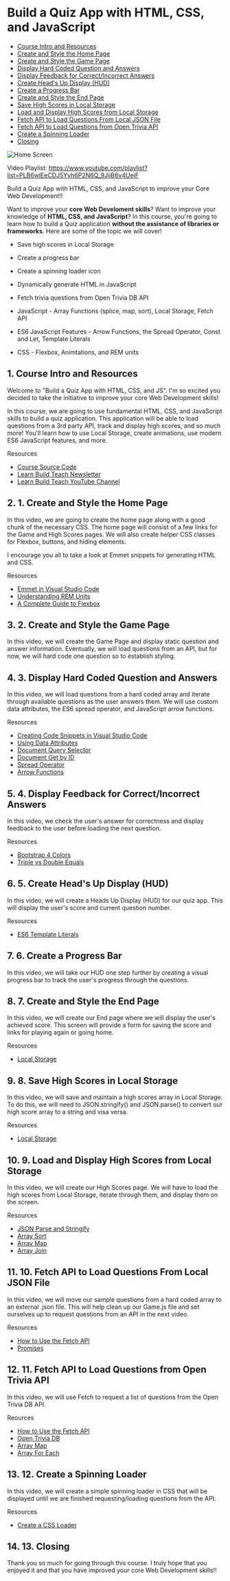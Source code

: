 # Build a Quiz App with HTML, CSS, and JavaScript
<!-- vscode-markdown-toc -->
* [Course Intro and Resources](#CourseIntroandResources)
* [Create and Style the Home Page](#CreateandStyletheHomePage)
* [Create and Style the Game Page](#CreateandStyletheGamePage)
* [Display Hard Coded Question and Answers](#DisplayHardCodedQuestionandAnswers)
* [Display Feedback for Correct/Incorrect Answers](#DisplayFeedbackforCorrectIncorrectAnswers)
* [Create Head's Up Display (HUD)](#CreateHeadsUpDisplayHUD)
* [Create a Progress Bar](#CreateaProgressBar)
* [Create and Style the End Page](#CreateandStyletheEndPage)
* [Save High Scores in Local Storage](#SaveHighScoresinLocalStorage)
* [Load and Display High Scores from Local Storage](#LoadandDisplayHighScoresfromLocalStorage)
* [Fetch API to Load Questions From Local JSON File](#FetchAPItoLoadQuestionsFromLocalJSONFile)
* [Fetch API to Load Questions from Open Trivia API](#FetchAPItoLoadQuestionsfromOpenTriviaAPI)
* [Create a Spinning Loader](#CreateaSpinningLoader)
* [Closing](#Closing)

<!-- vscode-markdown-toc-config
	numbering=true
	autoSave=true
	/vscode-markdown-toc-config -->
<!-- /vscode-markdown-toc -->

![Home Screen](./images/cover.png)

Video Playlist: <https://www.youtube.com/playlist?list=PLB6wlEeCDJ5Yyh6P2N6Q_9JijB6v4UejF>

Build a Quiz App with HTML, CSS, and JavaScript to improve your Core Web Development!!

Want to improve your **core Web Develoment skills**? Want to improve your knowledge of **HTML, CSS, and JavaScript**? In this course, you're going to learn how to build a Quiz application **without the assistance of libraries or frameworks**. Here are some of the topic we will cover!

* Save high scores in Local Storage

* Create a progress bar

- Create a spinning loader icon
* Dynamically generate HTML in JavaScript
* Fetch trivia questions from Open Trivia DB API

* JavaScript - Array Functions (splice, map, sort), Local Storage, Fetch API
* ES6 JavaScript Features - Arrow Functions, the Spread Operator, Const and Let, Template Literals
* CSS - Flexbox, Animtations, and REM units

## 1. <a name='CourseIntroandResources'></a>Course Intro and Resources

Welcome to "Build a Quiz App with HTML, CSS, and JS". I'm so excited you decided to take the initiative to improve your core Web Development skills!

In this course, we are going to use fundamental HTML, CSS, and JavaScript skills to build a quiz application. This application will be able to load questions from a 3rd party API, track and display high scores, and so much more! You'll learn how to use Local Storage, create animations, use modern ES6 JavaScript features, and more.

Resources

* [Course Source Code](https://github.com/jamesqquick/Design-And-Build-A-Quiz-App)
* [Learn Build Teach Newsletter](https://www.learnbuildteach.com/)
* [Learn Build Teach YouTube Channel](https://www.youtube.com/c/jamesqquick)

## 2. <a name='CreateandStyletheHomePage'></a>1. Create and Style the Home Page

In this video, we are going to create the home page along with a good chunk of the necessary CSS. The home page will consist of a few links for the Game and High Scores pages. We will also create helper CSS classes for Flexbox, buttons, and hiding elements.

I encourage you all to take a look at Emmet snippets for generating HTML and CSS.

Resources

* [Emmet in Visual Studio Code](https://www.youtube.com/watch?v=5guZjNDcVnA)
* [Understanding REM Units](https://www.sitepoint.com/understanding-and-using-rem-units-in-css/)
* [A Complete Guide to Flexbox](https://css-tricks.com/snippets/css/a-guide-to-flexbox/)

## 3. <a name='CreateandStyletheGamePage'></a>2. Create and Style the Game Page

In this video, we will create the Game Page and display static question and answer information. Eventually, we will load questions from an API, but for now, we will hard code one question so to establish styling.

## 4. <a name='DisplayHardCodedQuestionandAnswers'></a>3. Display Hard Coded Question and Answers

In this video, we will load questions from a hard coded array and iterate through available questions as the user answers them. We will use custom data attributes, the ES6 spread operator, and JavaScript arrow functions.

Resources

* [Creating Code Snippets in Visual Studio Code](https://www.youtube.com/watch?v=K3gLlZm-m_8)
* [Using Data Attributes](https://developer.mozilla.org/en-US/docs/Learn/HTML/Howto/Use_data_attributes)
* [Document Query Selector](https://developer.mozilla.org/en-US/docs/Web/API/Document_object_model/Locating_DOM_elements_using_selectors)
* [Document Get by ID](https://developer.mozilla.org/en-US/docs/Web/API/Document/getElementById)
* [Spread Operator](https://developer.mozilla.org/en-US/docs/Web/JavaScript/Reference/Operators/Spread_syntax)
* [Arrow Functions](https://developer.mozilla.org/en-US/docs/Web/JavaScript/Reference/Functions/Arrow_functions)

## 5. <a name='DisplayFeedbackforCorrectIncorrectAnswers'></a>4. Display Feedback for Correct/Incorrect Answers

In this video, we check the user's answer for correctness and display feedback to the user before loading the next question.

Resources

* [Bootstrap 4 Colors](https://www.w3schools.com/bootstrap4/bootstrap_colors.asp)
* [Triple vs Double Equals](https://codeburst.io/javascript-double-equals-vs-triple-equals-61d4ce5a121a)

## 6. <a name='CreateHeadsUpDisplayHUD'></a>5. Create Head's Up Display (HUD)

In this video, we will create a Heads Up Display (HUD) for our quiz app. This will display the user's score and current question number.

Resources

* [ES6 Template Literals](https://developer.mozilla.org/en-US/docs/Web/JavaScript/Reference/Template_literals)

## 7. <a name='CreateaProgressBar'></a>6. Create a Progress Bar

In this video, we will take our HUD one step further by creating a visual progress bar to track the user's progress through the questions.

## 8. <a name='CreateandStyletheEndPage'></a>7. Create and Style the End Page

In this video, we will create our End page where we will display the user's achieved score. This screen will provide a form for saving the score and links for playing again or going home.

Resources

* [Local Storage](https://www.w3schools.com/jsref/prop_win_localstorage.asp)

## 9. <a name='SaveHighScoresinLocalStorage'></a>8. Save High Scores in Local Storage

In this video, we will save and maintain a high scores array in Local Storage. To do this, we will need to JSON.stringify() and JSON.parse() to convert our high score array to a string and visa versa.

Resources

* [Local Storage](https://www.w3schools.com/jsref/prop_win_localstorage.asp)

## 10. <a name='LoadandDisplayHighScoresfromLocalStorage'></a>9. Load and Display High Scores from Local Storage

In this video, we will create our High Scores page. We will have to load the high scores from Local Storage, iterate through them, and display them on the screen.

Resources

* [JSON Parse and Stringify](https://alligator.io/js/json-parse-stringify/)
* [Array Sort](https://www.w3schools.com/js/js_array_sort.asp)
* [Array Map](https://www.w3schools.com/jsref/jsref_map.asp)
* [Array Join](https://developer.mozilla.org/en-US/docs/Web/JavaScript/Reference/Global_Objects/Array/join)

## 11. <a name='FetchAPItoLoadQuestionsFromLocalJSONFile'></a>10. Fetch API to Load Questions From Local JSON File

In this video, we will move our sample questions from a hard coded array to an external .json file. This will help clean up our Game.js file and set ourselves up to request questions from an API in the next video.

Resources

* [How to Use the Fetch API](https://scotch.io/tutorials/how-to-use-the-javascript-fetch-api-to-get-data)
* [Promises](https://developer.mozilla.org/en-US/docs/Web/JavaScript/Reference/Global_Objects/Promise_)

## 12. <a name='FetchAPItoLoadQuestionsfromOpenTriviaAPI'></a>11. Fetch API to Load Questions from Open Trivia API

In this video, we will use Fetch to request a list of questions from the Open Trivia DB API.

Reources

* [How to Use the Fetch API](https://scotch.io/tutorials/how-to-use-the-javascript-fetch-api-to-get-data)
* [Open Trivia DB](https://opentdb.com/)
* [Array Map](https://www.w3schools.com/jsref/jsref_map.asp)
* [Array For Each](https://www.w3schools.com/jsref/jsref_foreach.asp)

## 13. <a name='CreateaSpinningLoader'></a>12. Create a Spinning Loader

In this video, we will create a simple spinning loader in CSS that will be displayed until we are finished requesting/loading questions from the API.

Resources

* [Create a CSS Loader](https://www.w3schools.com/howto/howto_css_loader.asp)

## 14. <a name='Closing'></a>13. Closing

Thank you so much for going through this course. I truly hope that you enjoyed it and that you have improved your core Web Development skills!!

